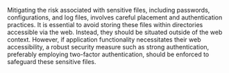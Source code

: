 Mitigating the risk associated with sensitive files, including passwords, configurations, and log files, involves careful placement and authentication practices. It is essential to avoid storing these files within directories accessible via the web. Instead, they should be situated outside of the web context. However, if application functionality necessitates their web accessibility, a robust security measure such as strong authentication, preferably employing two-factor authentication, should be enforced to safeguard these sensitive files.